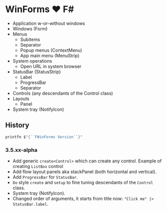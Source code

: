 # WinForms ♥ F\#

- Application w-or-without windows
- Windows (Form)
- Menus
    - Subitems
    - Separator
    - Popup menus (ContextMenu)
    - App main menu (MenuStrip)
- System operations
    - Open URL in system browser
- StatusBar (StatusStrip)
    - Label
    - ProgressBar
    - Separator
- Controls (any descendants of the Control class)
- Layouts
    - Panel
- System tray (NotifyIcon)

## History

```fsharp
printfn $"{``FWinForms Version``}"
```

### 3.5.xx-alpha

- Add generic `create<Control>` which can create any control. Example of creating `ListBox` control
- Add flow layout panels aka stackPanel (both horizontal and vertical).
- Add `ProgressBar` for `StatusBar`.
- `Do` style `create` and `setup` to fine tuning descendants of the `Control` class.
- System tray (NotifyIcon).
- Changed order of arguments, it starts from title now: `"Click me" |> StatusBar.label`.
